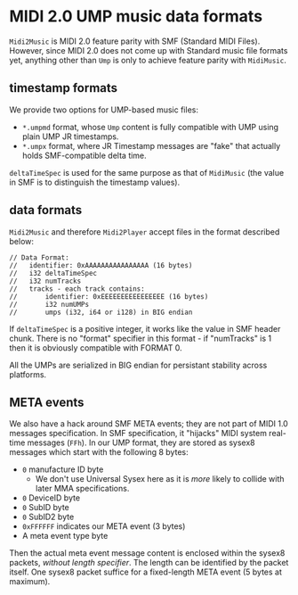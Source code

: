 # MIDI 2.0 UMP music data formats

`Midi2Music` is MIDI 2.0 feature parity with SMF (Standard MIDI Files). However, since MIDI 2.0 does not come up with Standard music file formats yet, anything other than `Ump` is only to achieve feature parity with `MidiMusic`.

## timestamp formats

We provide two options for UMP-based music files:

- `*.umpmd` format, whose `Ump` content is fully compatible with UMP using plain UMP JR timestamps.
- `*.umpx` format, where JR Timestamp messages are "fake" that actually holds SMF-compatible delta time.

`deltaTimeSpec` is used for the same purpose as that of `MidiMusic`  (the value in SMF is to distinguish the timestamp values).

## data formats

`Midi2Music` and therefore `Midi2Player` accept files in the format described below:

```
// Data Format:
//   identifier: 0xAAAAAAAAAAAAAAAA (16 bytes)
//   i32 deltaTimeSpec
//   i32 numTracks
//   tracks - each track contains:
//       identifier: 0xEEEEEEEEEEEEEEEE (16 bytes)
//       i32 numUMPs
//       umps (i32, i64 or i128) in BIG endian
```

If `deltaTimeSpec` is a positive integer, it works like the value in SMF header chunk. There is no "format" specifier in this format - if "numTracks" is 1 then it is obviously compatible with FORMAT 0.

All the UMPs are serialized in BIG endian for persistant stability across platforms.

## META events

We also have a hack around SMF META events; they are not part of MIDI 1.0 messages specification. In SMF specification, it "hijacks" MIDI system real-time messages (`FFh`). In our UMP format, they are stored as sysex8 messages which start with the following 8 bytes:

- `0` manufacture ID byte
  - We don't use Universal Sysex here as it is *more* likely to collide with later MMA specifications.
- `0` DeviceID byte
- `0` SubID byte
- `0` SubID2 byte
- `0xFFFFFF` indicates our META event (3 bytes)
- A meta event type byte

Then the actual meta event message content is enclosed within the sysex8 packets, *without length specifier*. The length can be identified by the packet itself. One sysex8 packet suffice for a fixed-length META event (5 bytes at maximum).
